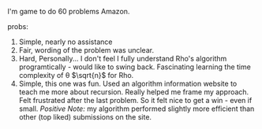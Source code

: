 I'm game to do 60 problems Amazon.

probs:
1. Simple, nearly no assistance
2. Fair, wording of the problem was unclear. 
3. Hard, Personally... I don't feel I fully understand Rho's algorithm programtically - would like to swing back. Fascinating learning the time complexity of θ $\sqrt{n}$ for Rho.
4. Simple, this one was fun. Used an algorithm information website to teach me more about recursion. Really helped me frame my approach. Felt frustrated after the last problem. So it felt nice to get a win - even if small. *Positive Note:* my algorithm performed slightly more efficient than other (top liked) submissions on the site.
